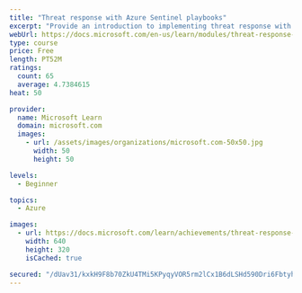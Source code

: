 ```yaml
---
title: "Threat response with Azure Sentinel playbooks"
excerpt: "Provide an introduction to implementing threat response with Azure Sentinel playbooks."
webUrl: https://docs.microsoft.com/en-us/learn/modules/threat-response-sentinel-playbooks/
type: course
price: Free
length: PT52M
ratings:
  count: 65
  average: 4.7384615
heat: 50

provider:
  name: Microsoft Learn
  domain: microsoft.com
  images:
    - url: /assets/images/organizations/microsoft.com-50x50.jpg
      width: 50
      height: 50

levels:
  - Beginner

topics:
  - Azure

images:
  - url: https://docs.microsoft.com/learn/achievements/threat-response-sentinel-playbooks-social.png
    width: 640
    height: 320
    isCached: true

secured: "/dUav31/kxkH9F8b70ZkU4TMi5KPyqyVOR5rm2lCx1B6dLSHd590Dri6FbtyhCHxl/o88gal6whr5R2O5kNxdANPETOmnTl6Hv+QgJ7VJ5oa3GR+xWuZVWDwm5YZZz5nflcpSg4yz7Vga3TWEMNWpYltxRNyKGPL9rr5I5lvpa3SDHuLYa3LePSWIue/gqBP5uVeldLBRRLOS9H86eiNfyzJl+YrVkQ5166IdpeCtRBUN81nIomQdtqsccvHft6IfE+ePHoaTN+9SWCeN+xiwSZ+3g/MHcClUUVnQkolgJ18S2J9ks32McSU3wo+hNE1ek00fQHZZlLPVJtMc1+GR/bSzwyKT/KzX3nZiMGQNmfqETS1LsotSoZQ/xTCb1pUhzLzjgpHLkyPdKFYehErjmn9H/8kExxuDu8OV7w0Kzc=;YojJxe6rqqkGr8LJp/0CiQ=="
---
```



